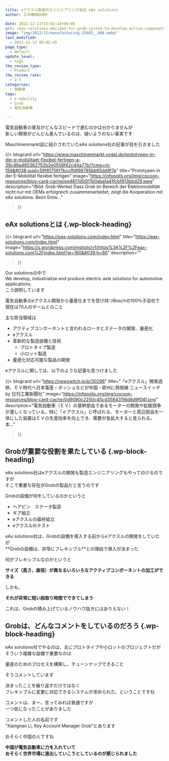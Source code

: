 ```yaml
---
title: eアクスル製造のエンジニアリング会社 eAx solutions
author: 工作機械GURU

date: 2022-12-11T15:02:43+00:00
url: /eax-solutions-decided-for-grob-system-to-develop-active-component-solutions/
image: "img/2022/12/manufacturing-35083__480.webp"
last_modified:
  - 2022-12-12 00:02:45
page_type:
  - default
update_level:
  - high
the_review_type:
  - Product
the_review_rate:
  - 2.5
categories:
  - 自動車
tags:
  - e mobility
  - Grob
  - 電気自動車

---
```

電気自動車の普及がどんなスピードで進むのかは分かりませんが  
新しい開発がどんどん進んでいるのは、疑いようのない事実です

Maschinenmarkt誌に紹介されていたeAx solutions社の記事が目を引きました

{{< blogcard
url="https://www.maschinenmarkt.vogel.de/prototypen-in-der-e-mobilitaet-flexibel-fertigen-a-39c48a485362752b2e0558f42c44a77b/?cmp=nl-159&#038;uuid=59f81756f7bccffdf98785bb65dd9f7e"
title="Prototypen in der E-Mobilität flexibel fertigen"
image="https://infopolis.org/img/cocoon-resources/blog-card-cache/ee4617d00f7b0abafa41fcbf813bbd29.jpeg"
description="(Bild: Grob-Werke) Dass Grob im Bereich der Elektromobilität nicht nur mit OEMs erfolgreich zusammenarbeitet, zeigt die Kooperation mit eAx solutions. Beim Entw..."
>}} 

## eAx solutionsとは {.wp-block-heading}

{{< blogcard
url="https://eax-solutions.com/index.html"
title="https://eax-solutions.com/index.html"
image="https://s.wordpress.com/mshots/v1/https%3A%2F%2Feax-solutions.com%2Findex.html?w=160&#038;h=90"
description=""
>}} 

Our solutionsの中で  
We develop, industrialize and produce electric axle solutions for automotive applications.  
こう説明しています

電気自動車のeアクスル開発から量産化までを受け持つBoschの100％子会社で  
現在は70人のチームとのこと

主な担当領域は

<ul class="wp-block-list">
  <li>
    アクティブコンポーネントと言われるロータとステータの開発、量産化
  </li>
  <li>
    eアクスル
  </li>
  <li>
    革新的な製造設備と技術 <ul class="wp-block-list">
      <li>
        プロトタイプ製造
      </li>
      <li>
        小ロット製造
      </li>
    </ul>
  </li>
  
  <li>
    量産化対応可能な製品の開発
  </li>
</ul>

eアクスルに関しては、以下のような記事も見つけました

{{< blogcard
url="https://newswitch.jp/p/30296"
title="「eアクスル」開発過熱、ＥＶ時代へ日本電産・ボッシュなどが中国・欧州に熱視線 ニュースイッチ by 日刊工業新聞社"
image="https://infopolis.org/img/cocoon-resources/blog-card-cache/0d9090c2250c45cd35843116d8d9f04f.png"
description="電気自動車（ＥＶ）の基幹部品であるモーターの開発や拡販競争が激しくなっている。特に「ｅアクスル」と呼ばれる、モーターと周辺部品を一体にした装置はＥＶの生産効率を向上でき、需要が急拡大すると見られる。本..."
>}} 

## Grobが重要な役割を果たしている {.wp-block-heading}

eAx solutions社はeアクスルの開発も製造エンジニアリングもやってのけるのですが  
そこで重要な存在がGrobの製品だと言うのです

Grobの設備が何をしているのかというと

<ul class="wp-block-list">
  <li>
    ヘアピン　ステータ製造
  </li>
  <li>
    ギア組立
  </li>
  <li>
    eアクスルの最終組立
  </li>
  <li>
    eアクスルのテスト
  </li>
</ul>

eAx solutions社は、Grobの設備を導入する前からeアクスルの開発をしていたが  
**<span class="fz-20px"><span class="marker-under">Grobの設備は、非常にフレキシブル</span></span>**との理由で導入が決まった

何がフレキシブルなのかというと

**<span class="fz-20px"><span class="marker-under">サイズ（高さ、直径）が異なるいろいろなアクティブコンポーネントの加工ができる</span></span>**

しかも、

**<span class="fz-20px"><span class="marker-under">それが非常に短い段取り時間でできてしまう</span></span>**

これは、Grobの積み上げているノウハウ抜きにはありえない！

## Grobは、どんなコメントをしているのだろう {.wp-block-heading}

eAx solutions社でやるのは、主にプロトタイプや小ロットのプロジェクトだが  
そういう複雑な設備で重要なのは

量産のためのプロセスを構築し、チューンナップできること

そうコメントしています

決まったことを繰り返すだけではなく  
フレキシブルに変更に対応できるシステムが求められた、ということですね

コメントは、まー、言ってみれば普通ですが  
一つ気になったことがありました

コメントした人の名前です  
&#8220;Xiangnan Li, Key Account Manager Grob&#8221;とあります

おそらく中国の人ですね

**<span class="marker-under">中国が電気自動車に力を入れていて<br />おそらく世界市場に進出していこうとしているのが感じられました</span>**